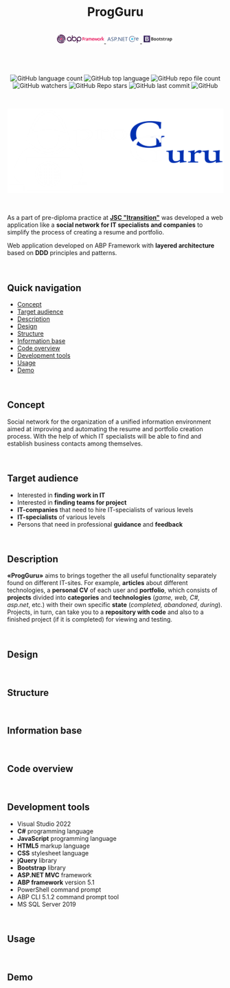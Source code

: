 <h1 align="center"> ProgGuru </h1>

<br>

<div align="center">
<a href="https://github.com/abpframework/abp">
<img height="20" width="110" src="readme_assets/abp.png" />
</a>
<a href="https://github.com/dotnet/aspnetcore">
<img height="20" width="80" src="readme_assets/aspnetcore.jpg" />
</a>
<a href="https://github.com/twbs/bootstrap">
<img height="20" width="74" src="readme_assets/bootstrap-logo.jpg" />
</a>
</div>

#

<br>

<div align="center">

![GitHub language count](https://img.shields.io/github/languages/count/daridakr/progguru?style=flat-square)
![GitHub top language](https://img.shields.io/github/languages/top/daridakr/progguru?style=flat-square)
![GitHub repo file count](https://img.shields.io/github/directory-file-count/daridakr/progguru?style=flat-square)
![GitHub watchers](https://img.shields.io/github/watchers/daridakr/progguru?style=flat-square)
![GitHub Repo stars](https://img.shields.io/github/stars/daridakr/progguru?style=flat-square)
![GitHub last commit](https://img.shields.io/github/last-commit/daridakr/progguru?style=flat-square)
![GitHub](https://img.shields.io/github/license/daridakr/progguru?style=flat-square)
</div>

<br>

<div align="center">

![](readme_assets/logo.png)

</div>

<br>

As a part of pre-diploma practice at **[JSC "Itransition"](https://www.itransition.com)** was developed a web application like a **social network for IT specialists and companies** to simplify the process of creating a resume and portfolio.

Web application developed on ABP Framework with **layered architecture** based on **DDD** principles and patterns.

<br>

## **Quick navigation**

  - [Concept](#concept)
  - [Target audience](#target-audience)
  - [Description](#description)
  - [Design](#design)
  - [Structure](#structure)
  - [Information base](#information-base)
  - [Code overview](#code-overview)
  - [Development tools](#development-tools)
  - [Usage](#usage)
  - [Demo](#demo)

<br>

## Concept

Social network for the organization of a unified information environment aimed at improving and automating the resume and portfolio creation process. With the help of which IT specialists will be able to find and establish business contacts among themselves.

<br>

## Target audience

- Interested in **finding work in IT**
- Interested in **finding teams for project**
- **IT-companies** that need to hire IT-specialists of various levels
- **IT-specialists** of various levels
- Persons that need in professional **guidance** and **feedback**

<br>

## Description
**«ProgGuru»** aims to brings together the all useful functionality separately found on different IT-sites. For example, **articles** about different technologies, a **personal CV** of each user and **portfolio**, which consists of **projects** divided into **categories** and **technologies** (_game, web, C#, asp.net_, etc.) with their own specific **state** (_completed, abandoned, during_). Projects, in turn, can take you to a **repository with code** and also to a finished project (if it is completed) for viewing and testing.

<!-- 
На сайте можно не только презентовать себя, как специалиста, но также и знакомиться с другими, более опытными специалистами, общаться с ними на профессиональные темы, получать фидбек или помощь для своего проекта, читать и писать свой блог, делится идеями, подписываться на интересующие технологии.

Страница зарегистрированного пользователя является его резюме со всей необходимой информацией вместе с портфолио, если оно имеется.

При публикации своего проекта, пользователем предоставлена базовая информация – категория проекта, его статус, дата публикации, дата релиза, ссылка на git-репозиторий, ссылка на пользование и т.д.

Пользователь сможет вести свой персональный блог по различным интересующим его технологиям, а также писать статьи по своему личному проекту. Он сможет подписываться на интересующие его технологии. 

Другие пользователи смогут оставлять отзывы об специалистах, которые будут формировать их рейтинг. С помощью возможности общения на веб-сервисе можно легко связаться со специалистом, нажав соответствующую кнопку на его личной странице.

Имеется разделение на администратора и обычных пользователей. Администратор имеет возможность быстрого доступа к просмотру информации обо всех зарегистрированных пользователях, их проектов, статей, всех доступных сообществ, тегов и т.д., а также ее удалению и редактированию. Кроме того, администратор имеет доступ к общим настройкам сайта. 

Авторизированные пользователи могут создавать проекты, писать статьи, оставлять комментарии и отзывы, ставить оценки, общаться. Неавторизированным на сайте пользователям доступны только главная страница и страница авторизации.-->

<br>

## Design

<!-- Стиль «Flat Design» был выбран для оформления сайта, поскольку плоский стиль позволяет гармонично расставлять акценты на различных составляющих страницы. Такая упрощенность позволяет лучше визуально воспринимать информацию и быстрее находить нужные функции. 

Приложение оформлено в синей цветовой гамме с элементами ярко-фиолетового цвета.

Благодаря наличию удобной системы навигации и продуманного адаптивного дизайна, пользователь легко получает доступ к необходимой информации и не использует затруднений в процессе навигации по разделам ресурса.

Визуальное оформление спокойное и не отвлекает от работы. Дизайн веб-сайта является современным. Для представления текстовых материалов используется шрифт Noto Sans. 

Язык разметки гипертекста HTML используется только для описания структуры документа, в то время как управление внешним видом веб-страниц осуществляется с помощью каскадных таблиц стилей CSS. -->

<br>

## Structure

<!-- Веб-приложение состоит из клиентской и серверной частей, тем самым реализуя технологию «клиент-сервер».

Разработка веб-приложения «PogGuru» происходит на базе технологии ASP.NET MVC с использованием ABP Framework.

Фреймворк имеет ряд преимуществ, основным из которых является то, что он разработан на базе шаблонов и принципов DDD [12];

![](readme_assets/abp%20structure.png)

ABP Framework позволяет разбить приложение по слоям.

Предусмотрены хеш-функции для безопасного хранения секретов (паролей) в базе данных. 

Предусмотрено хранение всех изображений, загружаемых пользователями на Веб-сайт, на облачном сервисе Cloudinary. -->

<br>

## Information base

<!-- В качестве поставщика базы данных был выбран Entity Framework Core. В качестве СУБД была выбрана Microsoft SQL Server 2019. 

Сущности – одна из основных концепций DDD (Domain Driven Design).

Доменные объекты выражают сущности из модели предметной области, относящейся к программе, и реализуют бизнес-логику программы. Разрабатываемое приложение содержит такие доменные объекты, как «сообщество», «проект», «вакансия».

Для обозначения первичного ключа был выбран тип Guid. ABP фреймворк предоставляет IGuidGenerator сервис, который создает последовательные идентификаторы Guid. Он оптимизирован для генерации последовательных Guid, что очень важно для кластеризованных индексов в реляционных базах данных. -->

<br>

## Code overview

<!-- Уровень представления

Для примера рассмотрим модель страницы сообщества. Она описана в файле Index.cshtml.cs и представлена ниже:

public class IndexModel : ProgGuruPageModel
    {
        public IReadOnlyList<GroupDto> Groups { get; set; }
        private readonly IGroupAppService _groupAppService;
        public IndexModel(IGroupAppService groupAppService)
        {
            _groupAppService = groupAppService;
        }
        public async Task OnGetAsync()
        {
            var result = await _groupAppService.GetListAsync(new GetGroupListDto { Filter = null });
            Groups = result.Items;
        }
    }

Метод OnGetAsync() обращается к сервису управления группами на уровне приложения и с помощью него получает список всех групп без какого-либо фильтра выборки. Далее, свойство Groups получает их, чтобы отобразить в представлении. 

Уровень приложения

Перейдём на уровень приложения и рассмотрим класс GroupAppService. В нём описаны следующие методы:
– «CreateAsync». Используется для создания сообщества;
– «DeleteAsync». Используется для удаления сообщества;
– «GetAsync». Используется для получения сообщества;
– «GetListAsync». Используется для получения списка сообществ;
– «UpdateAsync». Используется для редактирования сообщества.
Рассмотрим метод CreateAsync(), код которого представлен ниже:

     [Authorize(ProgGuruPermissions.Groups.Create)]
        public async Task<GroupDto> CreateAsync(CreateGroupDto input)
        {
            var group = await _groupManager.CreateAsync(
                input.Title,
                input.Subtitle,
                input.TextInformation,
                input.Developer,
                input.IssueYear,
                input.Website
            );

            await _groupRepository.InsertAsync(group);
            // Return an GroupDto representing the newly created author
            return ObjectMapper.Map<Group, GroupDto>(group);
        }

Метод получает входящую модель группы, затем создает новую и заполняет его данными входящей группы. Здесь используется такой же метод CreateAsync, но уже описанный в классе GroupManager, который содержит основную бизнес-логику сообществ.

Таким образом, если поля входящей группы были заполнены не верно, на уровне домена в методе CreateAsync класса GroupManager сгенерируется исключение и создать группу будет невозможно.

Уровень домена

Рассмотрим метод CreateAsync класса ProjectManager, в котором описывается вся бизнес-логика для пользовательских проектов:

public async Task<Project> CreateAsync(
            [NotNull] Guid creatorId,
            [NotNull] Guid groupId,
            [NotNull] string title,
            [NotNull] string subtitle,
            [NotNull] string textInformation,
            [NotNull] string coverImagePath,
            [NotNull] ProjectCategory category,
            [NotNull] ProjectStatus status,
            [NotNull] DateTime publishDate,
            [CanBeNull] DateTime? realeseDate = null,
            [CanBeNull] string[] tagNames = null,
            [CanBeNull] string goToUseLink = "",
            [CanBeNull] string goToGitLink = "")
        {
            await TryCreatePostAsync(creatorId, title, subtitle, textInformation, coverImagePath);
            await checkIfGroupIsExistsAsync(groupId);
            Check.NotNull(category, nameof(category));
            checkIfProjectStatusValid(status, publishDate, realeseDate);
            var project = new Project(
                GuidGenerator.Create(),
                creatorId,
                groupId,
                title,
                subtitle,
                textInformation,
                coverImagePath,
                category,
                status,
                publishDate,
                realeseDate,
                goToUseLink,
                goToGitLink
            );
            await SetTagsAsync(project, tagNames);
            return project;
        }

В параметрах данного метода уже устанавливаются требования к ним с помощью атрибутов [NotNull] и [CanBeNull], которые указывают, могут ли данные параметры содержать значения null.

Далее вызываются методы проверки поступивших полей, чтобы проверить их корректность. В случае их корректности создается новый проект, в конструктор которого передаются данные поля. Иначе вызывается исключение и создать проект невозможно. Исключение выбрасываются в методах проверки, например, как это сделано в методе checkIfGroupIsExistsAsync, проверяющем существует ли указанная группа в базе данных:

private async Task checkIfGroupIsExistsAsync([NotNull] Guid groupId)
        {
            Check.NotNull(groupId, nameof(groupId));
            var existingGroup = await _groupRepository.FindByIdAsync(groupId);
            if (existingGroup == null) throw new GroupDoesntExistsException(groupId);
        }

-->

<br>

## Development tools

- Visual Studio 2022
- **C#** programming language
- **JavaScript** programming language
- **HTML5** markup language
- **CSS** stylesheet language
- **jQuery** library
- **Bootstrap** library
- **ASP.NET MVC** framework
- **ABP framework** version 5.1
- PowerShell command prompt
- ABP CLI 5.1.2 command prompt tool
- MS SQL Server 2019

<br>

## Usage

<!-- При входе на сайт до момента авторизации доступны только страницы «Главная» и «Авторизация». Страница «Главная» является точкой входа. 

После регистрации необходимо подтвердить введенную электронную почту с помощью ссылки, отправленной на нее. Пользователь может зарегистрироваться также с помощью двух социальных сетей – Google и Facebook. 

С помощью страницы сброса пароля можно установить новый пароль для своего аккаунта в случае, если он был забыт. На почту придёт ссылка, по которой необходимо перейти и ввести новый пароль для своего аккаунта.

На сайте доступно 2 языка - английский и русский. Для изменения языка, в шапке сайта необходимо нажать на ссылку с названием выбранного языка. В данном случае это «Русский». После нажатия открытия список языков.

На странице имеется поиск, по которому можно найти что-то конкретное и открыть на просмотр.

Страница с сообществом содержит всю информацию о сообществе, включая написанные по нему статьи и подписанных на него пользователей.

Страница с пользователем представляет собой его резюме с указанием всей необходимой информацией, а также с его проектами, статьями, подписками и подписчиками.

Страница с проектом содержит всю информацию о проекте – рейтинг, ссылки, теги, включая код, команду, новости, возможность перевода средств на поддержку, а также комментарии.

При входе в систему под пользователем, имеющим роль «Администратор (Admin)», вы получаете доступ к панели управления администратора, состоящей из следующих пунктов: «Управление идентификацией», «Настройки», «ProgGuru».

Пункт «Управление идентификацией» содержит пункты «Роли» и «Пользователи». После перехода по ним открывается таблица для управления ролями или пользователями. В таблице с ролями, можно настроить для каждой роли ее возможности, расставив галочки.

Пункт «Настройки» содержит некоторые настройки сайта. Здесь можно настроить отображаемое имя сайта, его адрес, электронную почту, а также настроить сообщения, отправляемые по электронной почте.

Пункт «ProgGuru» содержит список всех таблиц приложения ProgGuru, таких как таблиц сообществ, проектов, тегов, статей и т.д. -->

<br>

## Demo

<!-- 
демо (изображения, ссылки на видео, интерактивные демо-ссылки);

технологии в проекте;

что-то характерное для проекта (проблемы, с которыми пришлось столкнуться, уникальные составляющие проекта);

техническое описание проекта (установка, настройка, как помочь проекту).-->